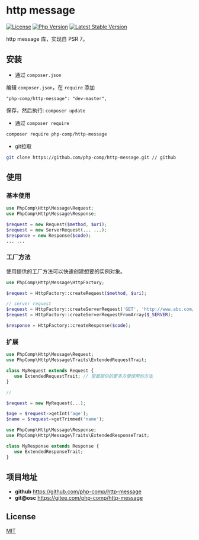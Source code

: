 # http message

[![License](https://img.shields.io/packagist/l/php-comp/http-message.svg?style=flat-square)](LICENSE)
[![Php Version](https://img.shields.io/badge/php-%3E=7.1.0-brightgreen.svg?maxAge=2592000)](https://packagist.org/packages/php-comp/http-message)
[![Latest Stable Version](http://img.shields.io/packagist/v/php-comp/http-message.svg)](https://packagist.org/packages/php-comp/http-message)

http message 库，实现自 PSR 7。

## 安装

- 通过 `composer.json`

编辑 `composer.json`，在 `require` 添加

```
"php-comp/http-message": "dev-master",
```

保存，然后执行: `composer update`

- 通过 `composer require`

```bash
composer require php-comp/http-message
```

- git拉取

```bash
git clone https://github.com/php-comp/http-message.git // github
```

## 使用

### 基本使用

```php
use PhpComp\Http\Message\Request;
use PhpComp\Http\Message\Response;

$request = new Request($method, $uri);
$request = new ServerRequest(... ...);
$response = new Response($code);
... ...
```

### 工厂方法

使用提供的工厂方法可以快速创建想要的实例对象。

```php
use PhpComp\Http\Message\HttpFactory;

$request = HttpFactory::createRequest($method, $uri);

// server request
$request = HttpFactory::createServerRequest('GET', 'http://www.abc.com/home');
$request = HttpFactory::createServerRequestFromArray($_SERVER);

$response = HttpFactory::createResponse($code);
```

### 扩展

```php
use PhpComp\Http\Message\Request;
use PhpComp\Http\Message\Traits\ExtendedRequestTrait;

class MyRequest extends Request {
   use ExtendedRequestTrait; // 里面提供的更多方便使用的方法
}

// 

$request = new MyRequest(...);

$age = $request->getInt('age');
$name = $request->getTrimmed('name');
```

```php
use PhpComp\Http\Message\Response;
use PhpComp\Http\Message\Traits\ExtendedResponseTrait;

class MyResponse extends Response {
   use ExtendedResponseTrait;
}
```

## 项目地址

- **github** https://github.com/php-comp/http-message
- **git@osc** https://gitee.com/php-comp/http-message

## License

[MIT](LICENSE)
